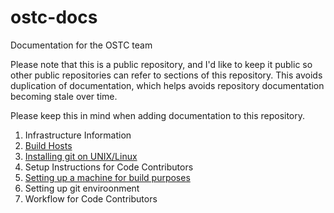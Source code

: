 # ostc-docs

Documentation for the OSTC team

Please note that this is a public repository, and I'd like to keep it
public so other public repositories can refer to sections of this
repository. This avoids duplication of documentation, which helps
avoids repository documentation becoming stale over time.

Please keep this in mind when adding documentation to this repository.

1. Infrastructure Information
  1. [Build Hosts](BuildHosts.md)
  2. [Installing git on UNIX/Linux](gitInfo/README.md)
2. Setup Instructions for Code Contributors
  1. [Setting up a machine for build purposes](setup/build.md)
  2. Setting up git enviroonment
3. Workflow for Code Contributors
